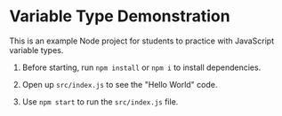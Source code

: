 # Variable Type Demonstration

This is an example Node project for students to practice with JavaScript variable types.

1. Before starting, run `npm install` or `npm i` to install dependencies.

2. Open up `src/index.js` to see the "Hello World" code.

3. Use `npm start` to run the `src/index.js` file.
